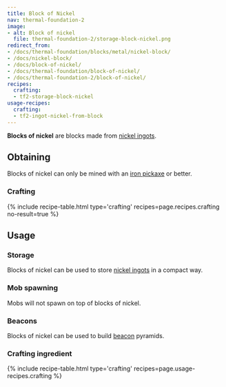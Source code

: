 ```yaml
---
title: Block of Nickel
nav: thermal-foundation-2
image:
- alt: Block of nickel
  file: thermal-foundation-2/storage-block-nickel.png
redirect_from:
- /docs/thermal-foundation/blocks/metal/nickel-block/
- /docs/nickel-block/
- /docs/block-of-nickel/
- /docs/thermal-foundation/block-of-nickel/
- /docs/thermal-foundation-2/block-of-nickel/
recipes:
  crafting:
  - tf2-storage-block-nickel
usage-recipes:
  crafting:
  - tf2-ingot-nickel-from-block
---
```


**Blocks of nickel** are blocks made from [nickel ingots](/docs/1.12/thermal-foundation-2/nickel-ingot/).


Obtaining
---------

Blocks of nickel can only be mined with an [iron
pickaxe](https://minecraft.gamepedia.com/Pickaxe) or better.

### Crafting
{% include recipe-table.html type='crafting' recipes=page.recipes.crafting no-result=true %}


Usage
-----

### Storage
Blocks of nickel can be used to store [nickel ingots](/docs/1.12/thermal-foundation-2/nickel-ingot/) in a
compact way.

### Mob spawning
Mobs will not spawn on top of blocks of nickel.

### Beacons
Blocks of nickel can be used to build
[beacon](https://minecraft.gamepedia.com/Beacon) pyramids.

### Crafting ingredient
{% include recipe-table.html type='crafting' recipes=page.usage-recipes.crafting %}
